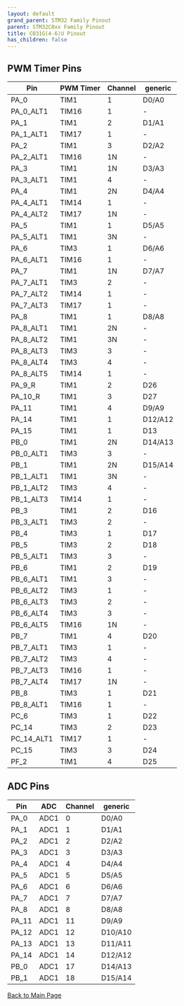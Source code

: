 ```yaml
---
layout: default
grand_parent: STM32 Family Pinout
parent: STM32C0xx Family Pinout
title: C031G(4-6)U Pinout
has_children: false
---
```


## PWM Timer Pins

| Pin | PWM Timer | Channel | generic |
| --- | --- | --- | --- |
| PA_0 | TIM1 | 1 | D0/A0 |
| PA_0_ALT1 | TIM16 | 1 | - |
| PA_1 | TIM1 | 2 | D1/A1 |
| PA_1_ALT1 | TIM17 | 1 | - |
| PA_2 | TIM1 | 3 | D2/A2 |
| PA_2_ALT1 | TIM16 | 1N | - |
| PA_3 | TIM1 | 1N | D3/A3 |
| PA_3_ALT1 | TIM1 | 4 | - |
| PA_4 | TIM1 | 2N | D4/A4 |
| PA_4_ALT1 | TIM14 | 1 | - |
| PA_4_ALT2 | TIM17 | 1N | - |
| PA_5 | TIM1 | 1 | D5/A5 |
| PA_5_ALT1 | TIM1 | 3N | - |
| PA_6 | TIM3 | 1 | D6/A6 |
| PA_6_ALT1 | TIM16 | 1 | - |
| PA_7 | TIM1 | 1N | D7/A7 |
| PA_7_ALT1 | TIM3 | 2 | - |
| PA_7_ALT2 | TIM14 | 1 | - |
| PA_7_ALT3 | TIM17 | 1 | - |
| PA_8 | TIM1 | 1 | D8/A8 |
| PA_8_ALT1 | TIM1 | 2N | - |
| PA_8_ALT2 | TIM1 | 3N | - |
| PA_8_ALT3 | TIM3 | 3 | - |
| PA_8_ALT4 | TIM3 | 4 | - |
| PA_8_ALT5 | TIM14 | 1 | - |
| PA_9_R | TIM1 | 2 | D26 |
| PA_10_R | TIM1 | 3 | D27 |
| PA_11 | TIM1 | 4 | D9/A9 |
| PA_14 | TIM1 | 1 | D12/A12 |
| PA_15 | TIM1 | 1 | D13 |
| PB_0 | TIM1 | 2N | D14/A13 |
| PB_0_ALT1 | TIM3 | 3 | - |
| PB_1 | TIM1 | 2N | D15/A14 |
| PB_1_ALT1 | TIM1 | 3N | - |
| PB_1_ALT2 | TIM3 | 4 | - |
| PB_1_ALT3 | TIM14 | 1 | - |
| PB_3 | TIM1 | 2 | D16 |
| PB_3_ALT1 | TIM3 | 2 | - |
| PB_4 | TIM3 | 1 | D17 |
| PB_5 | TIM3 | 2 | D18 |
| PB_5_ALT1 | TIM3 | 3 | - |
| PB_6 | TIM1 | 2 | D19 |
| PB_6_ALT1 | TIM1 | 3 | - |
| PB_6_ALT2 | TIM3 | 1 | - |
| PB_6_ALT3 | TIM3 | 2 | - |
| PB_6_ALT4 | TIM3 | 3 | - |
| PB_6_ALT5 | TIM16 | 1N | - |
| PB_7 | TIM1 | 4 | D20 |
| PB_7_ALT1 | TIM3 | 1 | - |
| PB_7_ALT2 | TIM3 | 4 | - |
| PB_7_ALT3 | TIM16 | 1 | - |
| PB_7_ALT4 | TIM17 | 1N | - |
| PB_8 | TIM3 | 1 | D21 |
| PB_8_ALT1 | TIM16 | 1 | - |
| PC_6 | TIM3 | 1 | D22 |
| PC_14 | TIM3 | 2 | D23 |
| PC_14_ALT1 | TIM17 | 1 | - |
| PC_15 | TIM3 | 3 | D24 |
| PF_2 | TIM1 | 4 | D25 |


## ADC Pins

| Pin | ADC | Channel | generic |
| --- | --- | --- | --- |
| PA_0 | ADC1 | 0 | D0/A0 |
| PA_1 | ADC1 | 1 | D1/A1 |
| PA_2 | ADC1 | 2 | D2/A2 |
| PA_3 | ADC1 | 3 | D3/A3 |
| PA_4 | ADC1 | 4 | D4/A4 |
| PA_5 | ADC1 | 5 | D5/A5 |
| PA_6 | ADC1 | 6 | D6/A6 |
| PA_7 | ADC1 | 7 | D7/A7 |
| PA_8 | ADC1 | 8 | D8/A8 |
| PA_11 | ADC1 | 11 | D9/A9 |
| PA_12 | ADC1 | 12 | D10/A10 |
| PA_13 | ADC1 | 13 | D11/A11 |
| PA_14 | ADC1 | 14 | D12/A12 |
| PB_0 | ADC1 | 17 | D14/A13 |
| PB_1 | ADC1 | 18 | D15/A14 |


[Back to Main Page](../../index)